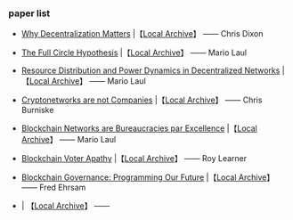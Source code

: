 ### paper list

- [Why Decentralization Matters](https://medium.com/s/story/why-decentralization-matters-5e3f79f7638e) |【[Local Archive](./papers/Why_Decentralization_Matters.md)】 —— Chris Dixon

- [The Full Circle Hypothesis](https://medium.com/@mariolaul/the-full-circle-hypothesis-8537604b5a01) |【[Local Archive](./papers/The_Full_Circle_Hypothesis.md)】 —— Mario Laul

- [Resource Distribution and Power Dynamics in Decentralized Networks](https://medium.com/@mariolaul/resource-distribution-and-power-dynamics-in-decentralized-networks-ab0610bee6e1) |【[Local Archive](./papers/Resource_Distribution_and_Power_Dynamics_in_Decentralized_Networks.md)】 —— Mario Laul

- [Cryptonetworks are not Companies](https://medium.com/@cburniske/cryptonetworks-are-not-companies-a307ad6a61ae) |【[Local Archive](./papers/Cryptonetworks_are_not_Companies.md)】 —— Chris Burniske

- [Blockchain Networks are Bureaucracies par Excellence](https://medium.com/@mariolaul/blockchains-are-bureaucracies-par-excellence-db39cfda7ea9) |【[Local Archive](./papers/Blockchain_Networks_are_Bureaucracies_par_Excellence.md)】 —— Mario Laul 

- [Blockchain Voter Apathy](https://medium.com/wave-financial/blockchain-voter-apathy-69a1570e2af3) |【[Local Archive](./papers/Blockchain_Voter_Apathy.md)】 —— Roy Learner 

- [Blockchain Governance: Programming Our Future](https://medium.com/@FEhrsam/blockchain-governance-programming-our-future-c3bfe30f2d74) |【[Local Archive](./papers/Blockchain_Governance_Programming_Our_Future.md)】 —— Fred Ehrsam

- []() | 【[Local Archive](./papers/Blockchain_Voter_Apathy.md)】  —— 
